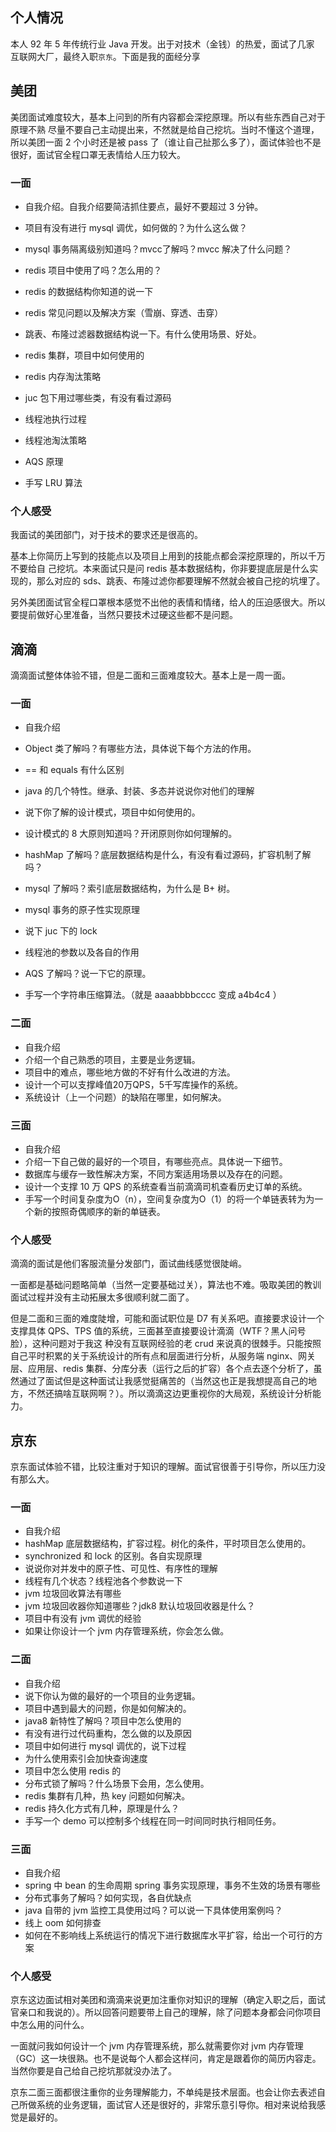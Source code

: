 ## 个人情况

本人 92 年 5 年传统行业 Java 开发。出于对技术（金钱）的热爱，面试了几家 互联网大厂，最终入职`京东`。下面是我的面经分享 

## 美团

美团面试难度较大，基本上问到的所有内容都会深挖原理。所以有些东西自己对于原理不熟 尽量不要自己主动提出来，不然就是给自己挖坑。当时不懂这个道理，所以美团一面 2 个小时还是被 pass 了（谁让自己扯那么多了），面试体验也不是很好，面试官全程口罩无表情给人压力较大。 

### 一面

* 自我介绍。自我介绍要简洁抓住要点，最好不要超过 3 分钟。 

* 项目有没有进行 mysql 调优，如何做的？为什么这么做？ 

* mysql 事务隔离级别知道吗？mvcc了解吗？mvcc 解决了什么问题？ 

* redis 项目中使用了吗？怎么用的？ 

* redis 的数据结构你知道的说一下 

* redis 常见问题以及解决方案（雪崩、穿透、击穿） 

* 跳表、布隆过滤器数据结构说一下。有什么使用场景、好处。 

* redis 集群，项目中如何使用的 

* redis 内存淘汰策略 

* juc 包下用过哪些类，有没有看过源码 

* 线程池执行过程 

* 线程池淘汰策略 

* AQS 原理 

* 手写 LRU 算法 

### 个人感受

我面试的美团部门，对于技术的要求还是很高的。 

基本上你简历上写到的技能点以及项目上用到的技能点都会深挖原理的，所以千万不要给自 己挖坑。本来面试只是问 redis 基本数据结构，你非要提底层是什么实现的，那么对应的 sds、跳表、布隆过滤你都要理解不然就会被自己挖的坑埋了。 

另外美团面试官全程口罩根本感觉不出他的表情和情绪，给人的压迫感很大。所以要提前做好心里准备，当然只要技术过硬这些都不是问题。 

## 滴滴

滴滴面试整体体验不错，但是二面和三面难度较大。基本上是一周一面。

### 一面

* 自我介绍 

* Object 类了解吗？有哪些方法，具体说下每个方法的作用。 

* == 和 equals 有什么区别 

* java 的几个特性。继承、封装、多态并说说你对他们的理解 

* 说下你了解的设计模式，项目中如何使用的。 
* 设计模式的 8 大原则知道吗？开闭原则你如何理解的。 
* hashMap 了解吗？底层数据结构是什么，有没有看过源码，扩容机制了解吗？ 
* mysql 了解吗？索引底层数据结构，为什么是 B+ 树。 
* mysql 事务的原子性实现原理 
* 说下 juc 下的 lock 
* 线程池的参数以及各自的作用 
* AQS 了解吗？说一下它的原理。 
* 手写一个字符串压缩算法。（就是 aaaabbbbcccc 变成 a4b4c4 ） 

### 二面

* 自我介绍 
* 介绍一个自己熟悉的项目，主要是业务逻辑。 
* 项目中的难点，哪些地方做的不好有什么改进的方法。 
* 设计一个可以支撑峰值20万QPS，5千写库操作的系统。 
* 系统设计（上一个问题）的缺陷在哪里，如何解决。 

### 三面

* 自我介绍 
* 介绍一下自己做的最好的一个项目，有哪些亮点。具体说一下细节。 
* 数据库与缓存一致性解决方案，不同方案适用场景以及存在的问题。 
* 设计一个支撑 10 万 QPS 的系统查看当前滴滴司机查看历史订单的系统。 
* 手写一个时间复杂度为O（n），空间复杂度为O（1）的将一个单链表转为为一个新的按照奇偶顺序的新的单链表。 

### 个人感受

滴滴的面试是他们客服流量分发部门，面试曲线感觉很陡峭。

一面都是基础问题略简单（当然一定要基础过关），算法也不难。吸取美团的教训面试过程并没有主动拓展太多很顺利就二面了。 

但是二面和三面的难度陡增，可能和面试职位是 D7 有关系吧。直接要求设计一个支撑具体 QPS、TPS 值的系统，三面甚至直接要设计滴滴（WTF？黑人问号脸），这种问题对于我这 种没有互联网经验的老 crud 来说真的很棘手。只能按照自己平时积累的关于系统设计的所有点和层面进行分析，从服务端 nginx、网关层、应用层、redis 集群、分库分表（运行之后的扩容）各个点去逐个分析了，虽然通过了面试但是这种面试让我感觉挺痛苦的（当然这也正是我想提高自己的地方，不然还搞啥互联网啊？）。所以滴滴这边更重视你的大局观，系统设计分析能力。 

## 京东

京东面试体验不错，比较注重对于知识的理解。面试官很善于引导你，所以压力没有那么大。

### 一面

* 自我介绍 
* hashMap 底层数据结构，扩容过程。树化的条件，平时项目怎么使用的。 
* synchronized 和 lock 的区别。各自实现原理 
* 说说你对并发中的原子性、可见性、有序性的理解 
* 线程有几个状态？线程池各个参数说一下 
* jvm 垃圾回收算法有哪些 
* jvm 垃圾回收器你知道哪些？jdk8 默认垃圾回收器是什么？ 
* 项目中有没有 jvm 调优的经验 
* 如果让你设计一个 jvm 内存管理系统，你会怎么做。 

### 二面

* 自我介绍 
* 说下你认为做的最好的一个项目的业务逻辑。 
* 项目中遇到最大的问题，你是如何解决的。 
* java8 新特性了解吗？项目中怎么使用的 
* 有没有进行过代码重构，怎么做的以及原因 
* 项目中如何进行 mysql 调优的，说下过程 
* 为什么使用索引会加快查询速度 
* 项目中怎么使用 redis 的 
* 分布式锁了解吗？什么场景下会用，怎么使用。 
* redis 集群有几种，热 key 问题如何解决。 
* redis 持久化方式有几种，原理是什么？ 
* 手写一个 demo 可以控制多个线程在同一时间同时执行相同任务。 

### 三面

* 自我介绍 
* spring 中 bean 的生命周期 spring 事务实现原理，事务不生效的场景有哪些 
* 分布式事务了解吗？如何实现，各自优缺点 
* java 自带的 jvm 监控工具使用过吗？可以说一下具体使用案例吗？ 
* 线上 oom 如何排查 
* 如何在不影响线上系统运行的情况下进行数据库水平扩容，给出一个可行的方案 

### 个人感受

京东这边面试相对美团和滴滴来说更加注重你对知识的理解（确定入职之后，面试官亲口和我说的）。所以回答问题要带上自己的理解，除了问题本身都会问你项目中怎么用的问什么。

一面就问我如何设计一个 jvm 内存管理系统，那么就需要你对 jvm 内存管理（GC）这一块很熟。也不是说每个人都会这样问，肯定是跟着你的简历内容走。当然你要是自己给自己挖坑那就没办法了。 

京东二面三面都很注重你的业务理解能力，不单纯是技术层面。也会让你去表述自己所做系统的业务逻辑，面试官人还是很好的，非常乐意引导你。相对来说给我感觉是最好的。

